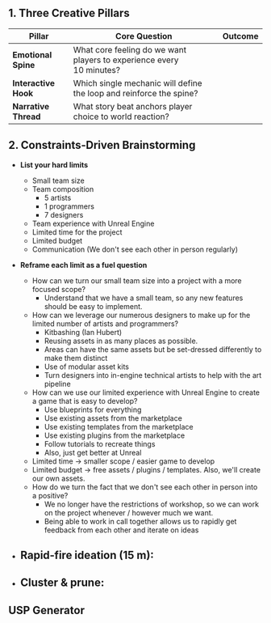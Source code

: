 
## 1. Three Creative Pillars

| Pillar               | Core Question                                                        | Outcome |
| -------------------- | -------------------------------------------------------------------- | ------- |
| **Emotional Spine**  | What core feeling do we want players to experience every 10 minutes? |         |
| **Interactive Hook** | Which single mechanic will define the loop and reinforce the spine?  |         |
| **Narrative Thread** | What story beat anchors player choice to world reaction?             |         |

## 2. Constraints‑Driven Brainstorming

- **List your hard limits**
	- Small team size
	- Team composition
		- 5 artists
		- 1 programmers
		- 7 designers
	- Team experience with Unreal Engine
	- Limited time for the project
	- Limited budget
	- Communication (We don't see each other in person regularly)
- **Reframe each limit as a fuel question**
	- How can we turn our small team size into a project with a more focused scope?
		- Understand that we have a small team, so any new features should be easy to implement.
	- How can we leverage our numerous designers to make up for the limited number of artists and programmers?
		- Kitbashing (Ian Hubert)
		- Reusing assets in as many places as possible.
		- Areas can have the same assets but be set-dressed differently to make them distinct
		- Use of modular asset kits
		- Turn designers into in-engine technical artists to help with the art pipeline
	- How can we use our limited experience with Unreal Engine to create a game that is easy to develop?
		- Use blueprints for everything
		- Use existing assets from the marketplace
		- Use existing templates from the marketplace
		- Use existing plugins from the marketplace
		- Follow tutorials to recreate things
		- Also, just get better at Unreal
	- Limited time -> smaller scope / easier game to develop
	- Limited budget -> free assets / plugins / templates. Also, we'll create our own assets.
	- How do we turn the fact that we don't see each other in person into a positive?
		- We no longer have the restrictions of workshop, so we can work on the project whenever / however much we want.
		- Being able to work in call together allows us to rapidly get feedback from each other and iterate on ideas

- **Rapid‑fire ideation (15 m)**:
	-
- **Cluster & prune**:
	-

## USP Generator
